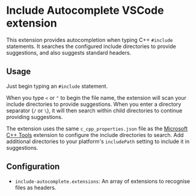 # Include Autocomplete VSCode extension

This extension provides autocompletion when typing C++ `#include` statements. It searches the configured include
directories to provide suggestions, and also suggests standard headers.

## Usage

Just begin typing an `#include` statement.

When you type `<` or `"` to begin the file name, the extension will scan your include directories to provide
suggestions. When you enter a directory separator (`/` or `\`), it will then search within child directories to continue
providing suggestions.

The extension uses the same `c_cpp_properties.json` file as the [Microsoft C++ Tools][cpptools] extension to configure
the include directories to search. Add additional directories to your platform's `includePath` setting to include it in
suggestions.

## Configuration

* `include-autocomplete.extensions`: An array of extensions to recognise files as headers.

[cpptools]: https://marketplace.visualstudio.com/items?itemName=ms-vscode.cpptools
